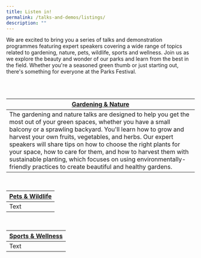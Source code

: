 ```yaml
---
title: Listen in!
permalink: /talks-and-demos/listings/
description: ""
---
```

We are excited to bring you a series of talks and demonstration programmes featuring expert speakers covering a wide range of topics related to gardening, nature, pets, wildlife, sports and wellness. Join us as we explore the beauty and wonder of our parks and learn from the best in the field. Whether you're a seasoned green thumb or just starting out, there's something for everyone at the Parks Festival.


<br>



<br>


| [Gardening &amp; Nature](/talks-and-demos/gardening-and-nature/) | 
| -------- |
| The gardening and nature talks are designed to help you get the most out of your green spaces, whether you have a small balcony or a sprawling backyard. You'll learn how to grow and harvest your own fruits, vegetables, and herbs. Our expert speakers will share tips on how to choose the right plants for your space, how to care for them, and how to harvest them with sustainable planting, which focuses on using environmentally-friendly practices to create beautiful and healthy gardens.

<br>

|[Pets &amp; Wildlife](/talks-and-demos/pets-and-wildlife/) | 
| -------- |
| Text     |

<br>

|[Sports &amp; Wellness](/talks-and-demos/sports-and-wellness/) | 
| -------- |
| Text     |

<br>